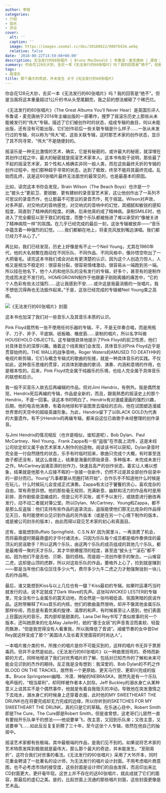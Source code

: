 ```yaml
---
author: 李皖
categories:
- 介绍
- 音乐
- 评论
cover:
  alt: ''
  caption: ''
  image: https://images.soomal.cc/doc/20180822/00076434.webp
  relative: false
date: '2018-08-22T14:59:08+08:00'
description: 无法发行的60张唱片 | Bruno MacDonald | 布鲁诺・麦克唐纳 | 源自：李皖的博客 | 版权：转载 |  平均/总评分：10.00/30
summary: 你会花128元大钞，去买一本《无法发行的60张唱片》吗？我的回答是“绝不”。但是当我将这本重量超过1公斤的书从头至尾翻完，我之前的想法被砸了个稀巴烂。此书是英国乐评人布鲁诺・麦克唐纳于2014年主编出版的一部著作……
tags:
- 摇滚乐
title: 那个最大的奇迹，并未发生 关于《无法发行的60张唱片》
---
```


你会花128元大钞，去买一本《无法发行的60张唱片》吗？我的回答是“绝不”。但是当我将这本重量超过1公斤的书从头至尾翻完，我之前的想法被砸了个稀巴烂。

《无法发行的60张唱片》（The Great Albums You’ll Never Hear）是英国乐评人布鲁诺・麦克唐纳于2014年主编出版的一部著作，搜罗了摇滚乐历史上那些从未能被发行的“伟大”专辑，描述了它们被创作时的状态，组成专辑的曲目，何以未能出版，还有没有可能出版，它们创作前后一些关联专辑是什么样子……一张从未发行过的专辑，何以称为“伟大”呢，这些关联专辑，这时那艺术家的创作状态，显示了其不同寻常，“伟大”不是随便封的。

摇滚乐是一种无比激情的艺术，确实，它是有秘密的。或许最大的秘密，就深埋在其创作过程之中，最大的秘密就是摇滚艺术家本人。这本书有助于说明，那些最了不起的摇滚艺术家，其个性和人格确实非同一般人类，而在这些最终夭折的专辑的创作过程中，他们那种超乎寻常的状态，达到了极致，终至不能将其最终完成。乱始而乱终，这是这60张唱片最终无法面世的最常见的，也是最基本的原因。

比如，读完这本书你会发现，Brain Wilson（The Beach Boys）也许是一个比“披头士”更前卫、更锐敏、更有建树的录音室艺术家，这让他创作出了一系列不可思议的录音杰作，也让那最不可思议的录音杰作，死于摇篮。Wilson对声效，对多声部，对交响式的音响感觉，对交响式的音响中的幻觉，其细腻和敏锐的感知程度，简直到了精神病的程度。的确，后来他真的成了精神病。录制SMILE时，他进入了完全癫狂以至于致幻的程度，而整个乐队都被拖进了难以承受的“像被关进了精神病院一样”的氛围。在几乎已经完成的最后一刻，这张专辑被放弃――“音乐中蕴含着一种强烈的幻觉。……我们都躺在地上，将麦克风放到嘴边演唱。我们都已经力不从心了。”

再比如，我们已经发现，历史上好像是有不止一个Neil Young，尤其在1960年代，他的大名频繁在跑动在不同乐队、不同作品、不同风格中，像孙悟空吹出了一大把毫毛。读完这本书我们或会对此有更清楚的认识，因为这个人创造力惊人，人格又是相当不稳定的：很容易分裂，很容易情绪激动，很容易从一端跑到另一端。所以挂在他名下，他个人的和他乐队的没有发行的专辑，好多个，甚至有的是制作完成而决定不发行的。HOMEGROWN制作于他跟妻子刚刚离婚的痛苦中，“它的个人色彩有些太过强烈……这让我感到不安……或许这是我最消极的一张唱片。我不想低沉得再也无法振作起来。”于是，这张已经完成的专辑被Neil Young束之高阁。

![《无法发行的60张唱片》封面](https://images.soomal.cc/doc/20180822/00076433.webp)





这本书也加深了我们对一些音乐人及其音乐本质的认识。

Pink Floyd竟然有一张不使用任何乐器的专辑，不，不是无伴奏合唱，而是用瓶子、刀子、斧子、平底锅、纸板箱、橡皮筋……录制的唱片，所以名字叫做HOUSEHOLD OBJECTS。这专辑很具体地提示了Pink Floyd的前卫性质，他们对具体音乐的深厚兴趣。循着这个线索我们会发现，具体音乐对Pink Floyd近乎是贯穿始终的。THE WALL的战争音响，Roger Waters的AMUSED TO DEATH中的电视片断剪辑，它们与概念专辑式的歌曲的衔接，就是一种具体音乐的实践。不仅如此，这种音乐思维的贯穿，对具体到歌曲的歌词、演奏、内涵和意境的作用，也是根本性的。后来，Pink Floyd完全属于纯器乐的乐境，也给人完全属于具体音乐的联想和启示。

我一般不买音乐人故去后再编辑的作品，但对Jimi Hendrix，有例外。我是偶然发现，Hendrix死后再编的专辑，作品是全新的，而且，跟我熟悉的摇滚史上的那个Hendrix，不是一回事。读这本书时明白了，Hendrix有对漫威漫画的强烈兴趣，后期，他的电吉他演奏，有着向地球和宇宙图景去描绘的志向，他在试图塑造漫威世界里的天空中的超级英雄形象。为此，Hendrix留下了以BLACK GOLD为代表的大量遗作。有不少Hendrix的再编专辑，都来自这位已故歌手未经整理的创作录音。

与Jimi Hendrix的情况相反（也许是相似，谁知道呢），Bob Dylan、Paul McCartney、Neil Young、Frank Zappa有一些“盗版”在市面上流传，这是未经公司钦定却又属于由艺术家本人制作的创造物。阅读该书可以获知，Dylan录音时完全是一付自然随性的状态，乐手有时临时招来，歌曲只完成个大概，有时甚至连曲子都还没有，就这么直接上，结果是海量的原始录音、多种版本、未完成未发行之作。McCartney汹涌澎湃的创作力，快速且高产的创作状态，着实让人难以想象，结果就是他那令人应接不暇的一张接一张新作，仍然不过是其全部创作目录中的一部分而已。Young“凡事都要从兜圈打转开始”，合作乐手不知道他什么时候是在玩儿，什么时候玩儿会变成正式演奏。Zappa有太过于饕餮的贪心，喜欢庞杂的自由，常有奇思异想。他的那些毫无规则，充满新意、幽默和活力的作品有时是用彩排、恶作剧偷录混编成的，但是公司不买账，或不予以发行，或随意进行删改再发行，动不动二者就对簿公堂。所以Dylan、McCartney、Young和Zappa，都不是那么反盗版：他们支持有些作品的盗录流出，盗版能使他们那无比庞杂的作品得见天日，有时能使听众见识到作品的另外版本（或是在另一个心境下制作的版本，或是被公司封杀的版本），由此而得以窥见艺术家的初心和真面目。

还有，谁能想到Buffalo Springfield、C.S.N.&Y.因为窝里斗，一再浪费了机会，而将最鼎盛时期最鼎盛的才华付诸流水，只因为乐队每个成员都是唱作奏俱佳的最顶尖的民谣歌手？所以这两个乐队，由这两个乐队的成员组成的其他几个乐队，都是最难得一聚的天才乐队，其才华掀爆屋顶的程度，甚至连“披头士”“滚石”都不如。因为他们不是吉他、贝斯、鼓的搭档，而是超一流创作歌手的聚合。一山难容二虎，这却是山顶的虎群，所以对这些乐队的作品，要格外上心了，捡到就是赚到――那是当年他们各位压住多少火气，费尽多少九牛二虎之力才勉强聚拢到一块儿去的作品啊。

最后，谁又能想到Kiss与以上几位也有一腿？Kiss最初的专辑，如果时运凑巧当时就发行的话，说不定就成了Dark Wave的先声。这张叫WICKED LESTER的专辑里，完全没有什么金属乐的震天动地，而全然是一张呜咽低语、氛围黑暗的民谣作品。这附带解释了Kiss音乐的内核，他们的歌曲虽然很响，却并不像其他金属乐队那样吵闹，而总是有着优美的旋律、温厚的和声，有时候甚至让人感到，他们表面上目露凶光的音乐，其内部却是甜美的。Lana Del Rey书写了类似故事的另一个版本，还叫她原来的化名May Jailer时，她的“塞壬女妖”的声音青涩而柔软、轻盈而飘渺，“但是我觉得没有人看重我，所以我降低了音调”。减缓节奏的女中音Del Rey就这样变成了那个“美国诗人及长着天使面容的时尚达人”。

一本唱片推介类的书，所推介的唱片是你不可能买到的，这样的唱片书无异于票房毒药。但并不全然是如此。《无法发行的60张唱片》以一种曲里拐弯的、奇特而新颖的方式，同样地增进了我们对优秀唱片的了解，包括对已知杰作的了解和未来可能会见识到的杰作的期待。反正我是没有想到：我深爱的、Bob Dylan的不朽之作BLOOD ON THE TRACKS，居然有一个更原始、更天马行空、更即兴完成的版本。Bruce Springsteen幽暗、冷漠、神秘的NEBRASKA，居然先是有一个乐队电声版的，“相当犀利”，却同样被作者本人封存。Jeff Buckley的溺水身亡从某种意义上说其实不是个偶然事件，他就是有着自我毁灭的冲动，导致他在突发激情之下去戏水，溺水身亡的时候身上还穿着衣服，此时他的MY SWEETHEART THE DRUNK也在将要完成却无力完成的边缘，所以你听到的SKETCHES FOR MY SWEETHEART THE DRUNK，真的只是它的草稿。在乐迷心目中，Robert Smith即是The Cure，The Cure即是Robert Smith，但是谁曾想，这老哥们儿居然一直有要抛开乐队单干的想法――他说要单飞，改主意，又回到乐队来；又改主意，又说要单飞……如此反反复复折腾了三十年，至今这张个人专辑，依然在他自己的抽屉中。

摇滚艺术家都有些极端，其中最极端的作品，是我们见不到的。如果说将艺术家的艺术特质发挥到极致就是最伟大，那么那个最大的奇迹，并未能发生。“至刚易折”，这符合我们对世事的看法。《无法发行的60张唱片》采用了大16开本，同时花重金聘请了一批著名的设计师，为无法发行的唱片设计封面。不用考虑唱片商意图，也不必考虑市场的接受度，这些封面是设计师们的自由发挥，而且印出来比CD封面更大，更纤毫毕现。这世上并不存在的这60张唱片，就此成就了它们的面容，那最后的虚幻之美。是的，比起世面上流通的那些唱片封面，这些封面更像是艺术品。